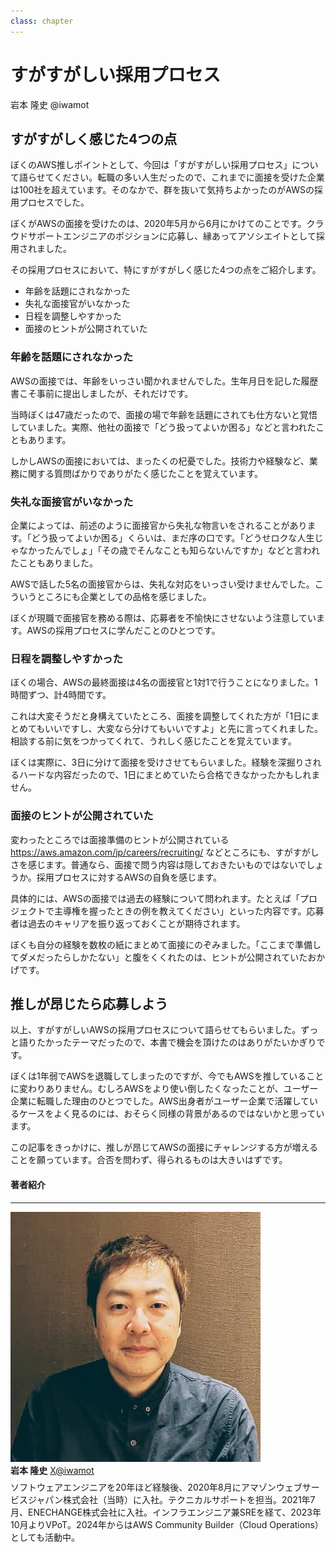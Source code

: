 ```yaml
---
class: chapter
---
```


# すがすがしい採用プロセス

<div class="flush-right">
岩本 隆史 @iwamot
</div>

## すがすがしく感じた4つの点

ぼくのAWS推しポイントとして、今回は「すがすがしい採用プロセス」について語らせてください。転職の多い人生だったので、これまでに面接を受けた企業は100社を超えています。そのなかで、群を抜いて気持ちよかったのがAWSの採用プロセスでした。

ぼくがAWSの面接を受けたのは、2020年5月から6月にかけてのことです。クラウドサポートエンジニアのポジションに応募し、縁あってアソシエイトとして採用されました。

その採用プロセスにおいて、特にすがすがしく感じた4つの点をご紹介します。

- 年齢を話題にされなかった
- 失礼な面接官がいなかった
- 日程を調整しやすかった
- 面接のヒントが公開されていた

### 年齢を話題にされなかった

AWSの面接では、年齢をいっさい聞かれませんでした。生年月日を記した履歴書こそ事前に提出しましたが、それだけです。

当時ぼくは47歳だったので、面接の場で年齢を話題にされても仕方ないと覚悟していました。実際、他社の面接で「どう扱ってよいか困る」などと言われたこともあります。

しかしAWSの面接においては、まったくの杞憂でした。技術力や経験など、業務に関する質問ばかりでありがたく感じたことを覚えています。

### 失礼な面接官がいなかった

企業によっては、前述のように面接官から失礼な物言いをされることがあります。「どう扱ってよいか困る」くらいは、まだ序の口です。「どうせロクな人生じゃなかったんでしょ」「その歳でそんなことも知らないんですか」などと言われたこともありました。

AWSで話した5名の面接官からは、失礼な対応をいっさい受けませんでした。こういうところにも企業としての品格を感じました。

ぼくが現職で面接官を務める際は、応募者を不愉快にさせないよう注意しています。AWSの採用プロセスに学んだことのひとつです。

### 日程を調整しやすかった

ぼくの場合、AWSの最終面接は4名の面接官と1対1で行うことになりました。1時間ずつ、計4時間です。

これは大変そうだと身構えていたところ、面接を調整してくれた方が「1日にまとめてもいいですし、大変なら分けてもいいですよ」と先に言ってくれました。相談する前に気をつかってくれて、うれしく感じたことを覚えています。

ぼくは実際に、3日に分けて面接を受けさせてもらいました。経験を深掘りされるハードな内容だったので、1日にまとめていたら合格できなかったかもしれません。

### 面接のヒントが公開されていた

変わったところでは面接準備のヒントが公開されている<span class="footnote">https://aws.amazon.com/jp/careers/recruiting/ など</span>ところにも、すがすがしさを感じます。普通なら、面接で問う内容は隠しておきたいものではないでしょうか。採用プロセスに対するAWSの自負を感じます。

具体的には、AWSの面接では過去の経験について問われます。たとえば「プロジェクトで主導権を握ったときの例を教えてください」といった内容です。応募者は過去のキャリアを振り返っておくことが期待されます。

ぼくも自分の経験を数枚の紙にまとめて面接にのぞみました。「ここまで準備してダメだったらしかたない」と腹をくくれたのは、ヒントが公開されていたおかげです。

## 推しが昂じたら応募しよう

以上、すがすがしいAWSの採用プロセスについて語らせてもらいました。ずっと語りたかったテーマだったので、本書で機会を頂けたのはありがたいかぎりです。

ぼくは1年弱でAWSを退職してしまったのですが、今でもAWSを推していることに変わりありません。むしろAWSをより使い倒したくなったことが、ユーザー企業に転職した理由のひとつでした。AWS出身者がユーザー企業で活躍しているケースをよく見るのには、おそらく同様の背景があるのではないかと思っています。

この記事をきっかけに、推しが昂じてAWSの面接にチャレンジする方が増えることを願っています。合否を問わず、得られるものは大きいはずです。

#### 著者紹介

---

<div class="author-profile">
    <img src="images/iwamot.jpg">
    <div>
        <div>
            <b>岩本 隆史</b>
            <a href="https://x.com/iwamot">X@iwamot</a>
        </div>
    </div>
</div>
<p style="margin-top: 0.5em; margin-bottom: 2em;">
ソフトウェアエンジニアを20年ほど経験後、2020年8月にアマゾンウェブサービスジャパン株式会社（当時）に入社。テクニカルサポートを担当。2021年7月、ENECHANGE株式会社に入社。インフラエンジニア兼SREを経て、2023年10月よりVPoT。2024年からはAWS Community Builder（Cloud Operations）としても活動中。
</p>
